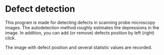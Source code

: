# Defect detection

This program is made for detecting defects in scanning probe microscopy images.
The autodetection method roughly estimates the depressions in the image.
In addition, you can add (or remove) defects position by left (right) click.

The image with defect position and several statistic values are recorded. 
